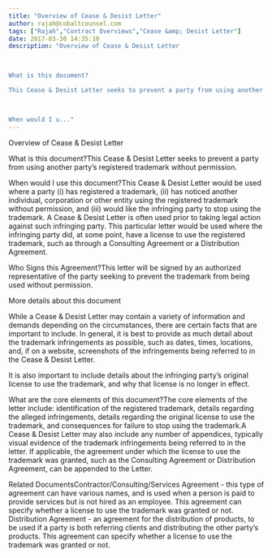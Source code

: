 ```yaml
---
title: "Overview of Cease & Desist Letter"
author: rajah@cobaltcounsel.com
tags: ["Rajah","Contract Overviews","Cease &amp; Desist Letter"]
date: 2017-03-30 14:35:10
description: "Overview of Cease & Desist Letter

 

What is this document?

This Cease & Desist Letter seeks to prevent a party from using another party’s registered trademark without permission.

 

When would I u..."
---
```


Overview of Cease & Desist Letter

 

What is this document?This Cease & Desist Letter seeks to prevent a party from using another party’s registered trademark without permission.

 

When would I use this document?This Cease & Desist Letter would be used where a party (i) has registered a trademark, (ii) has noticed another individual, corporation or other entity using the registered trademark without permission, and (iii) would like the infringing party to stop using the trademark. A Cease & Desist Letter is often used prior to taking legal action against such infringing party. This particular letter would be used where the infringing party did, at some point, have a license to use the registered trademark, such as through a Consulting Agreement or a Distribution Agreement.

 

Who Signs this Agreement?This letter will be signed by an authorized representative of the party seeking to prevent the trademark from being used without permission.

 

More details about this document

While a Cease & Desist Letter may contain a variety of information and demands depending on the circumstances, there are certain facts that are important to include. In general, it is best to provide as much detail about the trademark infringements as possible, such as dates, times, locations, and, if on a website, screenshots of the infringements being referred to in the Cease &  Desist Letter.

It is also important to include details about the infringing party’s original license to use the trademark, and why that license is no longer in effect.

 

What are the core elements of this document?The core elements of the letter include: identification of the registered trademark, details regarding the alleged infringements, details regarding the original license to use the trademark, and consequences for failure to stop using the trademark.A Cease & Desist Letter may also include any number of appendices, typically visual evidence of the trademark infringements being referred to in the letter. If applicable, the agreement under which the license to use the trademark was granted, such as the Consulting Agreement or Distribution Agreement, can be appended to the Letter.

 

Related DocumentsContractor/Consulting/Services Agreement - this type of agreement can have various names, and is used when a person is paid to provide services but is not hired as an employee. This agreement can specify whether a license to use the trademark was granted or not. Distribution Agreement - an agreement for the distribution of products, to be used if a party is both referring clients and distributing the other party’s products. This agreement can specify whether a license to use the trademark was granted or not.